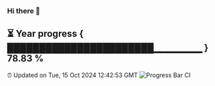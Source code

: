 ### Hi there 👋
⏳ Year progress { ███████████████████████▁▁▁▁▁▁▁ } 78.83 %
---
⏰ Updated on Tue, 15 Oct 2024 12:42:53 GMT
![Progress Bar CI](https://github.com/liununu/liununu/workflows/Progress%20Bar%20CI/badge.svg)
